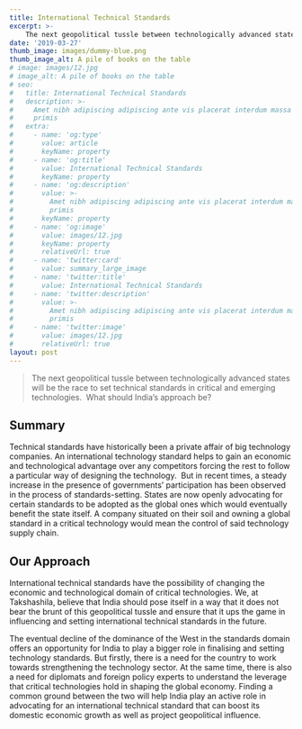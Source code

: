 ```yaml
---
title: International Technical Standards
excerpt: >-
    The next geopolitical tussle between technologically advanced states will be the race to set technical standards in critical and emerging technologies.  What should India’s approach be?
date: '2019-03-27'
thumb_image: images/dummy-blue.png
thumb_image_alt: A pile of books on the table
# image: images/12.jpg
# image_alt: A pile of books on the table
# seo:
#   title: International Technical Standards
#   description: >-
#     Amet nibh adipiscing adipiscing ante vis placerat interdum massa massa
#     primis
#   extra:
#     - name: 'og:type'
#       value: article
#       keyName: property
#     - name: 'og:title'
#       value: International Technical Standards
#       keyName: property
#     - name: 'og:description'
#       value: >-
#         Amet nibh adipiscing adipiscing ante vis placerat interdum massa massa
#         primis
#       keyName: property
#     - name: 'og:image'
#       value: images/12.jpg
#       keyName: property
#       relativeUrl: true
#     - name: 'twitter:card'
#       value: summary_large_image
#     - name: 'twitter:title'
#       value: International Technical Standards
#     - name: 'twitter:description'
#       value: >-
#         Amet nibh adipiscing adipiscing ante vis placerat interdum massa massa
#         primis
#     - name: 'twitter:image'
#       value: images/12.jpg
#       relativeUrl: true
layout: post
---
```


> The next geopolitical tussle between technologically advanced states will be the race to set technical standards in critical and emerging technologies.  What should India’s approach be?

## Summary  

Technical standards have historically been a private affair of big technology companies. An international technology standard helps to gain an economic and technological advantage over any competitors forcing the rest to follow a particular way of designing the technology.  But in recent times, a steady increase in the presence of governments’ participation has been observed in the process of standards-setting. States are now openly advocating for certain standards to be adopted as the global ones which would eventually benefit the state itself. A company situated on their soil and owning a global standard in a critical technology would mean the control of said technology supply chain.


## Our Approach

International technical standards have the possibility of changing the economic and technological domain of critical technologies. We, at Takshashila, believe that India should pose itself in a way that it does not bear the brunt of this geopolitical tussle and ensure that it ups the game in influencing and setting international technical standards in the future.

The eventual decline of the dominance of the West in the standards domain offers an opportunity for India to play a bigger role in finalising and setting technology standards. But firstly, there is a need for the country to work towards strengthening the technology sector. At the same time, there is also a need for diplomats and foreign policy experts to understand the leverage that critical technologies hold in shaping the global economy. Finding a common ground between the two will help India play an active role in advocating for an international technical standard that can boost its domestic economic growth as well as project geopolitical influence.